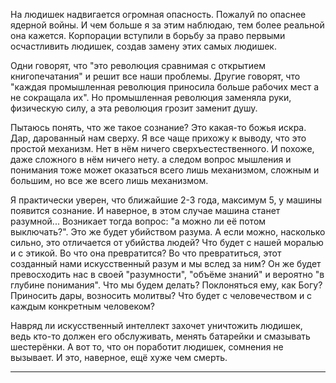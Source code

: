 На людишек надвигается огромная опасность. Пожалуй по опаснее ядерной войны. И чем больше я за этим наблюдаю, тем более реальной она кажется.
Корпорации вступили в борьбу за право первыми осчастливить людишек, создав замену этих самых людишек.

Одни говорят, что "это революция сравнимая с открытием книгопечатания" и решит все наши проблемы. Другие говорят, что "каждая промышленная революция приносила больше рабочих мест а не сокращала их". Но промышленная революция заменяла руки, физическую силу, а эта революция грозит заменит душу.

Пытаюсь понять, что же такое сознание? Это какая-то божья искра. Дар, дарованный нам сверху. Я все чаще прихожу к выводу, что это простой механизм. Нет в нём ничего сверхъестественного. И похоже, даже сложного в нём ничего нету. а следом вопрос мышления и понимания тоже может оказаться всего лишь механизмом, сложным и большим, но все же всего лишь механизмом.

Я практически уверен, что ближайшие 2-3 года, максимум 5, у машины появится сознание. И наверное, в этом случае машина станет разумной... Возникает тогда вопрос: "а можно ли её потом выключать?". Это же будет убийством разума. А  если можно, насколько сильно, это отличается от убийства людей?
Что будет с нашей моралью и с этикой. Во что она превратится? Во что превратиться, этот созданный нами искусственный разум и мы вслед за ним? Он же будет превосходить нас в своей "разумности", "объёме знаний" и вероятно "в глубине понимания". Что мы будем делать? Поклоняться ему, как Богу? Приносить дары, возносить молитвы? Что будет с человечеством и с каждым конкретным человеком?

Навряд ли искусственный интеллект захочет уничтожить людишек, ведь кто-то должен его обслуживать, менять батарейки и смазывать шестерёнки. А вот то, что он поработит людишек, сомнения не вызывает. И это, наверное, ещё хуже чем смерть.

---

